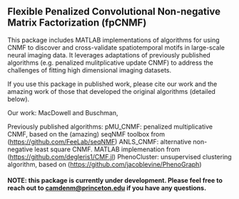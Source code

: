 ## Flexible Penalized Convolutional Non-negative Matrix Factorization (fpCNMF)
This package includes MATLAB implementations of algorithms for using CNMF to discover and cross-validate spatiotemporal motifs in large-scale neural imaging data. It leverages adaptations of previously published algorithms (e.g. penalized mulitplicative update CNMF) to address the challenges of fitting high dimensional imaging datasets. 

If you use this package in published work, please cite our work and the amazing work of those that developed the original algorithms (detailed below).   

Our work: MacDowell and Buschman,   

Previously published algorithms:
pMU_CNMF: penalized multiplicative CNMF, based on the (amazing) seqNMF toolbox from (https://github.com/FeeLab/seqNMF) 
ANLS_CNMF: alternative non-negative least square CNMF. MATLAB implemenation from (https://github.com/degleris1/CMF.jl)
PhenoCluster: unsupervised clustering algorithm, based on (https://github.com/jacoblevine/PhenoGraph)

#### NOTE: this package is currently under development. Please feel free to reach out to camdenm@princeton.edu if you have any questions. 

